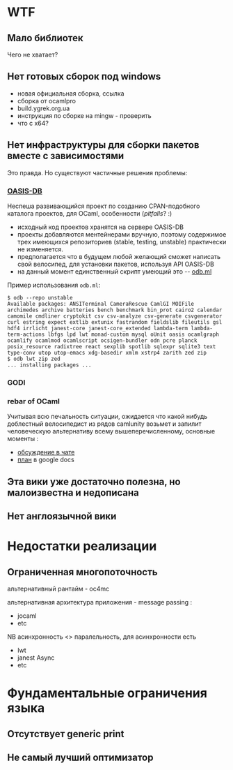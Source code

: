 WTF
===

Мало библиотек
--------------

Чего не хватает?


Нет готовых сборок под windows
------------------------------

* новая официальная сборка, ссылка
* сборка от ocamlpro
* build.ygrek.org.ua
* инструкция по сборке на mingw - проверить
* что с x64?


Нет инфраструктуры для сборки пакетов вместе с зависимостями
------------------------------------------------------------

Это правда. Но существуют частичные решения проблемы:

### [OASIS-DB](http://oasis.ocamlcore.org/)

Неспеша развивающийся проект по созданию CPAN-подобного каталога проектов, для
OCaml, особенности (*pitfalls*? :)

  * исходный код проектов хранятся на сервере OASIS-DB
  * проекты добавляются ментейнерами вручную, поэтому содержимое трех имеющихся
    репозиториев (stable, testing, unstable) практически не изменяется.
  * предполагается что в будущем любой желающий сможет написать свой велосипед,
    для установки пакетов, используя API OASIS-DB
  * на данный момент единственный скрипт умеющий это --
    [odb.ml](https://github.com/thelema/odb)

Пример использования ``odb.ml``:

    $ odb --repo unstable
    Available packages: ANSITerminal CameraRescue CamlGI MOIFile archimedes archive batteries bench benchmark bin_prot cairo2 calendar camomile cmdliner cryptokit csv csv-analyze csv-generate csvgenerator curl estring expect extlib extunix fastrandom fieldslib fileutils gsl hdf4 irrlicht janest-core janest-core_extended lambda-term lambda-term-actions lbfgs lpd lwt monad-custom mysql oUnit oasis ocamlgraph ocamlify ocamlmod ocamlscript ocsigen-bundler odn pcre planck posix_resource radixtree react sexplib spotlib sqlexpr sqlite3 text type-conv utop utop-emacs xdg-basedir xmlm xstrp4 zarith zed zip
    $ odb lwt zip zed
    ... installing packages ...


### GODI

### rebar of OCaml

Учитывая всю печальность ситуации, ожидается что какой нибудь доблестный
велосипедист из рядов camlunity возьмет и запилит человеческую альтернативу
всему вышеперечисленному, основные моменты :

* [обсуждение в чате](http://chatlogs.jabber.ru/ocaml@conference.jabber.ru/2011/11/15.html#12:46:25.86714)
* [план](https://docs.google.com/document/d/1dxbuu3RP3NCxMI54YFRtnwFUOTrIj-EWmBdwy32a0CI/edit) в google docs

Эта вики уже достаточно полезна, но малоизвестна и недописана
-------------------------------------------------------------

Нет англоязычной вики
---------------------

Недостатки реализации
=====================

Ограниченная многопоточность
----------------------------

   альтернативный рантайм - oc4mc

   альтернативная архитектура приложения - message passing :
   * jocaml
   * etc

   NB асинхронность <> паралельность, для асинхронности есть
   * lwt
   * janest Async
   * etc

Фундаментальные ограничения языка
=================================

Отсутствует generic print
-------------------------

Не самый лучший оптимизатор
---------------------------
